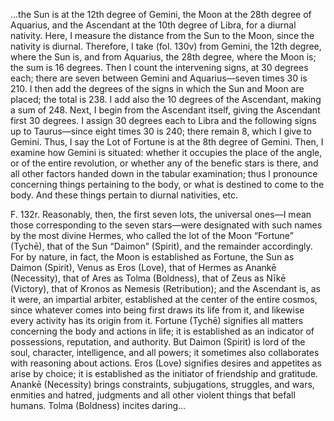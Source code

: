 ...the Sun is at the 12th degree of Gemini, the Moon at the 28th degree of Aquarius, and the Ascendant at the 10th degree of Libra, for a diurnal nativity. Here, I measure the distance from the Sun to the Moon, since the nativity is diurnal. Therefore, I take (fol. 130v) from Gemini, the 12th degree, where the Sun is, and from Aquarius, the 28th degree, where the Moon is; the sum is 16 degrees. Then I count the intervening signs, at 30 degrees each; there are seven between Gemini and Aquarius—seven times 30 is 210. I then add the degrees of the signs in which the Sun and Moon are placed; the total is 238. I add also the 10 degrees of the Ascendant, making a sum of 248. Next, I begin from the Ascendant itself, giving the Ascendant first 30 degrees. I assign 30 degrees each to Libra and the following signs up to Taurus—since eight times 30 is 240; there remain 8, which I give to Gemini. Thus, I say the Lot of Fortune is at the 8th degree of Gemini. Then, I examine how Gemini is situated: whether it occupies the place of the angle, or of the entire revolution, or whether any of the benefic stars is there, and all other factors handed down in the tabular examination; thus I pronounce concerning things pertaining to the body, or what is destined to come to the body. And these things pertain to diurnal nativities, etc.

F. 132r. Reasonably, then, the first seven lots, the universal ones—I mean those corresponding to the seven stars—were designated with such names by the most divine Hermes, who called the lot of the Moon “Fortune” (Tychē), that of the Sun “Daimon” (Spirit), and the remainder accordingly. For by nature, in fact, the Moon is established as Fortune, the Sun as Daimon (Spirit), Venus as Eros (Love), that of Hermes as Anankē (Necessity), that of Ares as Tolma (Boldness), that of Zeus as Nīkē (Victory), that of Kronos as Nemesis (Retribution); and the Ascendant is, as it were, an impartial arbiter, established at the center of the entire cosmos, since whatever comes into being first draws its life from it, and likewise every activity has its origin from it. Fortune (Tychē) signifies all matters concerning the body and actions in life; it is established as an indicator of possessions, reputation, and authority. But Daimon (Spirit) is lord of the soul, character, intelligence, and all powers; it sometimes also collaborates with reasoning about actions. Eros (Love) signifies desires and appetites as arise by choice; it is established as the initiator of friendship and gratitude. Anankē (Necessity) brings constraints, subjugations, struggles, and wars, enmities and hatred, judgments and all other violent things that befall humans. Tolma (Boldness) incites daring...